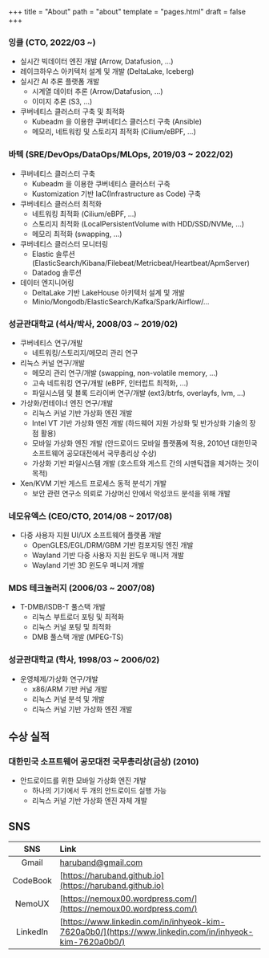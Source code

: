 +++
title = "About"
path = "about"
template = "pages.html"
draft = false
+++

### 잉클 (CTO, 2022/03 ~)

- 실시간 빅데이터 엔진 개발 (Arrow, Datafusion, ...)
- 레이크하우스 아키텍처 설계 및 개발 (DeltaLake, Iceberg)
- 실시간 AI 추론 플랫폼 개발
  - 시계열 데이터 추론 (Arrow/Datafusion, ...)
  - 이미지 추론 (S3, ...)
- 쿠버네티스 클러스터 구축 및 최적화
  - Kubeadm 을 이용한 쿠버네티스 클러스터 구축 (Ansible)
  - 메모리, 네트워킹 및 스토리지 최적화 (Cilium/eBPF, ...)

### 바텍 (SRE/DevOps/DataOps/MLOps, 2019/03 ~ 2022/02)

- 쿠버네티스 클러스터 구축
  - Kubeadm 을 이용한 쿠버네티스 클러스터 구축
  - Kustomization 기반 IaC(Infrastructure as Code) 구축
- 쿠버네티스 클러스터 최적화
  - 네트워킹 최적화 (Cilium/eBPF, ...)
  - 스토리지 최적화 (LocalPersistentVolume with HDD/SSD/NVMe, ...)
  - 메모리 최적화 (swapping, ...)
- 쿠버네티스 클러스터 모니터링
  - Elastic 솔루션 (ElasticSearch/Kibana/Filebeat/Metricbeat/Heartbeat/ApmServer)
  - Datadog 솔루션
- 데이터 엔지니어링
  - DeltaLake 기반 LakeHouse 아키텍처 설계 및 개발
  - Minio/Mongodb/ElasticSearch/Kafka/Spark/Airflow/...

### 성균관대학교 (석사/박사, 2008/03 ~ 2019/02)

- 쿠버네티스 연구/개발
  - 네트워킹/스토리지/메모리 관리 연구
- 리눅스 커널 연구/개발
  - 메모리 관리 연구/개발 (swapping, non-volatile memory, ...)
  - 고속 네트워킹 연구/개발 (eBPF, 인터럽트 최적화, ...)
  - 파일시스템 및 블록 드라이버 연구/개발 (ext3/btrfs, overlayfs, lvm, ...)
- 가상화/컨테이너 엔진 연구/개발
  - 리눅스 커널 기반 가상화 엔진 개발
  - Intel VT 기반 가상화 엔진 개발 (하드웨어 지원 가상화 및 반가상화 기술의 장점 활용)
  - 모바일 가상화 엔진 개발 (안드로이드 모바일 플랫폼에 적용, 2010년 대한민국 소프트웨어 공모대전에서 국무총리상 수상)
  - 가상화 기반 파일시스템 개발 (호스트와 게스트 간의 시맨틱갭을 제거하는 것이 목적)
- Xen/KVM 기반 게스트 프로세스 동적 분석기 개발
  - 보안 관련 연구소 의뢰로 가상머신 안에서 악성코드 분석을 위해 개발

### 네모유엑스 (CEO/CTO, 2014/08 ~ 2017/08)

- 다중 사용자 지원 UI/UX 소프트웨어 플랫폼 개발
  - OpenGLES/EGL/DRM/GBM 기반 컴포지팅 엔진 개발
  - Wayland 기반 다중 사용자 지원 윈도우 매니저 개발
  - Wayland 기반 3D 윈도우 매니저 개발

### MDS 테크놀러지 (2006/03 ~ 2007/08)

- T-DMB/ISDB-T 풀스택 개발
  - 리눅스 부트로더 포팅 및 최적화
  - 리눅스 커널 포팅 및 최적화
  - DMB 풀스택 개발 (MPEG-TS)

### 성균관대학교 (학사, 1998/03 ~ 2006/02)

- 운영체제/가상화 연구/개발
  - x86/ARM 기반 커널 개발
  - 리눅스 커널 분석 및 개발
  - 리눅스 커널 기반 가상화 엔진 개발

## 수상 실적

### 대한민국 소프트웨어 공모대전 국무총리상(금상) (2010)

- 안드로이드를 위한 모바일 가상화 엔진 개발
  - 하나의 기기에서 두 개의 안드로이드 실행 가능
  - 리눅스 커널 기반 가상화 엔진 자체 개발

## SNS

|   SNS    | Link                                                                                                   |
| :------: | :----------------------------------------------------------------------------------------------------- |
|  Gmail   | [haruband@gmail.com](mailto:haruband@gmail.com)                                                        |
| CodeBook | [https://haruband.github.io](https://haruband.github.io)                                               |
|  NemoUX  | [https://nemoux00.wordpress.com/](https://nemoux00.wordpress.com/)                                     |
| LinkedIn | [https://www.linkedin.com/in/inhyeok-kim-7620a0b0/](https://www.linkedin.com/in/inhyeok-kim-7620a0b0/) |
